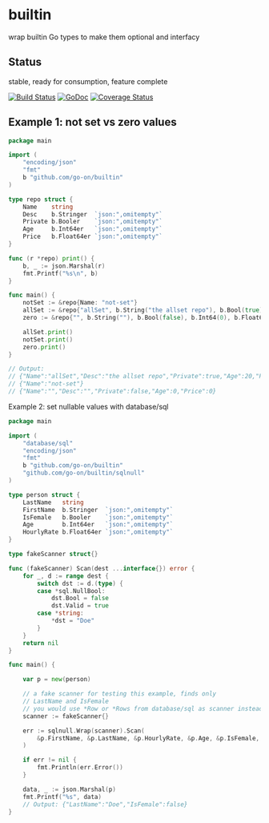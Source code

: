 builtin
=======

wrap builtin Go types to make them optional and interfacy

Status
------

stable, ready for consumption, feature complete

[![Build Status](https://secure.travis-ci.org/go-on/builtin.png)](http://travis-ci.org/go-on/builtin) [![GoDoc](https://godoc.org/github.com/go-on/builtin?status.png)](http://godoc.org/github.com/go-on/builtin) [![Coverage Status](https://img.shields.io/coveralls/go-on/builtin.svg)](https://coveralls.io/r/go-on/builtin?branch=master)

Example 1: not set vs zero values
---------------------------------------------------------------

```go
package main

import (
    "encoding/json"
    "fmt"
    b "github.com/go-on/builtin"
)

type repo struct {
    Name    string
    Desc    b.Stringer  `json:",omitempty"`
    Private b.Booler    `json:",omitempty"`
    Age     b.Int64er   `json:",omitempty"`
    Price   b.Float64er `json:",omitempty"`
}

func (r *repo) print() {
    b, _ := json.Marshal(r)
    fmt.Printf("%s\n", b)
}

func main() {
    notSet := &repo{Name: "not-set"}
    allSet := &repo{"allSet", b.String("the allset repo"), b.Bool(true), b.Int64(20), b.Float64(4.5)}
    zero := &repo{"", b.String(""), b.Bool(false), b.Int64(0), b.Float64(0)}

    allSet.print()
    notSet.print()
    zero.print()
}

// Output:
// {"Name":"allSet","Desc":"the allset repo","Private":true,"Age":20,"Price":4.5}
// {"Name":"not-set"}
// {"Name":"","Desc":"","Private":false,"Age":0,"Price":0}
```

Example 2: set nullable values with database/sql

```go
package main

import (
    "database/sql"
    "encoding/json"
    "fmt"
    b "github.com/go-on/builtin"
    "github.com/go-on/builtin/sqlnull"
)

type person struct {
    LastName   string
    FirstName  b.Stringer  `json:",omitempty"`
    IsFemale   b.Booler    `json:",omitempty"`
    Age        b.Int64er   `json:",omitempty"`
    HourlyRate b.Float64er `json:",omitempty"`
}

type fakeScanner struct{}

func (fakeScanner) Scan(dest ...interface{}) error {
    for _, d := range dest {
        switch dst := d.(type) {
        case *sql.NullBool:
            dst.Bool = false
            dst.Valid = true
        case *string:
            *dst = "Doe"
        }
    }
    return nil
}

func main() {

    var p = new(person)

    // a fake scanner for testing this example, finds only
    // LastName and IsFemale
    // you would use *Row or *Rows from database/sql as scanner instead
    scanner := fakeScanner{}

    err := sqlnull.Wrap(scanner).Scan(
        &p.FirstName, &p.LastName, &p.HourlyRate, &p.Age, &p.IsFemale,
    )

    if err != nil {
        fmt.Println(err.Error())
    }

    data, _ := json.Marshal(p)
    fmt.Printf("%s", data)
    // Output: {"LastName":"Doe","IsFemale":false}
}

```